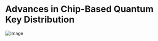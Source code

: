 # Advances in Chip-Based Quantum Key Distribution

![Image](../blob/master/TeXcount/count.png?raw=true)
